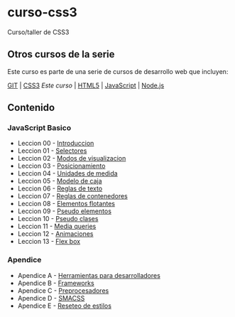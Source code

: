 # curso-css3
Curso/taller de CSS3

## Otros cursos de la serie
Este curso es parte de una serie de cursos de desarrollo web que incluyen:

[GIT](https://github.com/jorgeriv/curso-git) | 
[CSS3](https://github.com/jorgeriv/curso-css) *Este curso* | 
[HTML5](https://github.com/jorgeriv/curso-html5) | 
[JavaScript](https://github.com/jorgeriv/curso-ecmascript) | 
[Node.js](https://github.com/jorgeriv/curso-node)

## Contenido

### JavaScript Basico
* Leccion 00 - [Introduccion](https://github.com/jorgeriv/curso-ecmascript/tree/master/leccion%2000)
* Leccion 01 - [Selectores]()
* Leccion 02 - [Modos de visualizacion]()
* Leccion 03 - [Posicionamiento]()
* Leccion 04 - [Unidades de medida]()
* Leccion 05 - [Modelo de caja]()
* Leccion 06 - [Reglas de texto]()
* Leccion 07 - [Reglas de contenedores]()
* Leccion 08 - [Elementos flotantes]()
* Leccion 09 - [Pseudo elementos]()
* Leccion 10 - [Pseudo clases]()
* Leccion 11 - [Media queries]()
* Leccion 12 - [Animaciones]()
* Leccion 13 - [Flex box]()

### Apendice
* Apendice A - [Herramientas para desarrolladores]()
* Apendice B - [Frameworks]()
* Apendice C - [Preprocesadores]()
* Apendice D - [SMACSS]()
* Apendice E - [Reseteo de estilos]()
